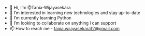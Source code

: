- 👋 Hi, I’m @Tania-Wijayasekara
- 👀 I’m interested in learning new technologies and stay up-to-date 
- 🌱 I’m currently learning Python
- 💞️ I’m looking to collaborate on anything I can support
- 📫 How to reach me - tania.wijayasekara12@gmail.com

<!---
Tania-Wijayasekara/Tania-Wijayasekara is a ✨ special ✨ repository because its `README.md` (this file) appears on your GitHub profile.
You can click the Preview link to take a look at your changes.
--->
